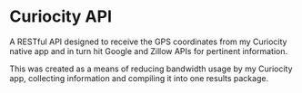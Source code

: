 # Curiocity API

A RESTful API designed to receive the GPS coordinates from my Curiocity native app and in turn hit Google and Zillow APIs for pertinent information.

This was created as a means of reducing bandwidth usage by my Curiocity app, collecting information and compiling it into one results package.
